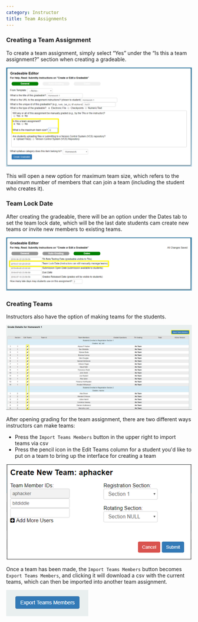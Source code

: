 ```yaml
---
category: Instructor
title: Team Assignments
---
```


### Creating a Team Assignment

To create a team assignment, simply select “Yes” under the “Is this a team assignment?” section when creating a gradeable.

![](/images/team_assignment_creation.png)

This will open a new option for maximum team size, which refers to the maximum number of members that can join a team (including the student who creates it).

### Team Lock Date

After creating the gradeable, there will be an option under the Dates tab to set the team lock date, which will be the last date students cam create new teams or invite new members to existing teams.

![](/images/team_assignment_creation_2.png)

### Creating Teams

Instructors also have the option of making teams for the students.

![](/images/team_creation_instructor.png)

After opening grading for the team assignment, there are two different ways instructors can make teams:
* Press the ```Import Teams Members``` button in the upper right to import teams via csv
* Press the pencil icon in the Edit Teams column for a student you'd like to put on a team to bring up the interface for creating a team

![](/images/team_create_teams.png)

Once a team has been made, the ```Import Teams Members``` button becomes ```Export Teams Members```, and clicking it will download a csv with the current teams, which can then be imported into another team assignment.

![](/images/team_export.png)